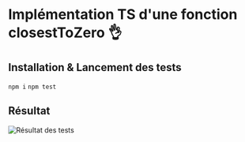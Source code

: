 # Implémentation TS d'une fonction closestToZero 👌

## Installation & Lancement des tests

`npm i`
`npm test`

## Résultat

![Résultat des tests](https://i.imgur.com/yqSOoYz.png)
